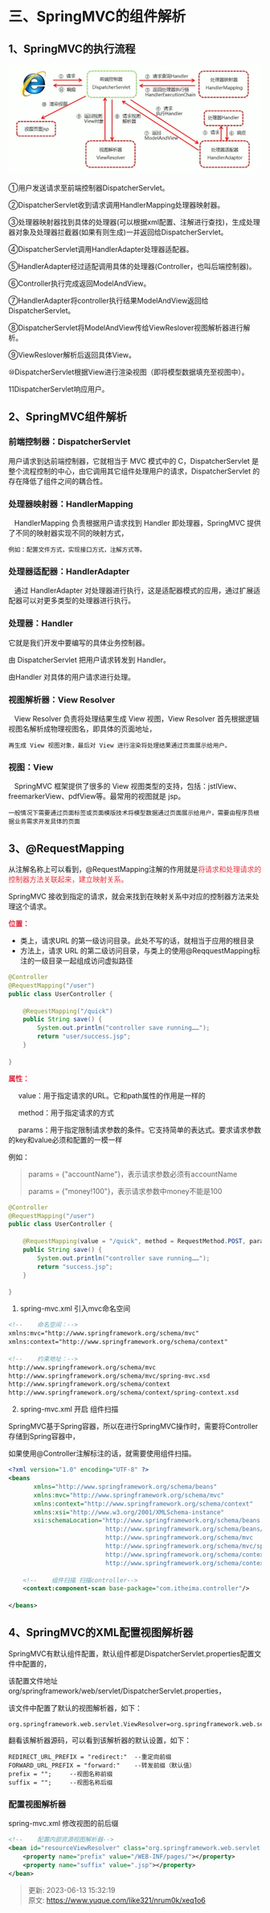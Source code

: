 # 三、SpringMVC的组件解析

## 1、SpringMVC的执行流程


![1660712153030-168b94b3-3524-4b00-a397-4eb82034022a.png](./img/oFBHfUFfftbn50QI/1660712153030-168b94b3-3524-4b00-a397-4eb82034022a-401798.png)



①用户发送请求至前端控制器DispatcherServlet。

②DispatcherServlet收到请求调用HandlerMapping处理器映射器。

③处理器映射器找到具体的处理器(可以根据xml配置、注解进行查找)，生成处理器对象及处理器拦截器(如果有则生成)一并返回给DispatcherServlet。

④DispatcherServlet调用HandlerAdapter处理器适配器。

⑤HandlerAdapter经过适配调用具体的处理器(Controller，也叫后端控制器)。

⑥Controller执行完成返回ModelAndView。

⑦HandlerAdapter将controller执行结果ModelAndView返回给DispatcherServlet。

⑧DispatcherServlet将ModelAndView传给ViewReslover视图解析器进行解析。

⑨ViewReslover解析后返回具体View。

⑩DispatcherServlet根据View进行渲染视图（即将模型数据填充至视图中）。

11DispatcherServlet响应用户。



## 2、SpringMVC组件解析


### 前端控制器：DispatcherServlet


用户请求到达前端控制器，它就相当于 MVC 模式中的 C，DispatcherServlet 是整个流程控制的中心，由它调用其它组件处理用户的请求，DispatcherServlet 的存在降低了组件之间的耦合性。



### 处理器映射器：HandlerMapping


    HandlerMapping 负责根据用户请求找到 Handler 即处理器，SpringMVC 提供了不同的映射器实现不同的映射方式，

	例如：配置文件方式，实现接口方式，注解方式等。



### 处理器适配器：HandlerAdapter


    通过 HandlerAdapter 对处理器进行执行，这是适配器模式的应用，通过扩展适配器可以对更多类型的处理器进行执行。



### 处理器：Handler


它就是我们开发中要编写的具体业务控制器。

由 DispatcherServlet 把用户请求转发到 Handler。

由Handler 对具体的用户请求进行处理。



### 视图解析器：View Resolver


    View Resolver 负责将处理结果生成 View 视图，View Resolver 首先根据逻辑视图名解析成物理视图名，即具体的页面地址，

	再生成 View 视图对象，最后对 View 进行渲染将处理结果通过页面展示给用户。



### 视图：View


    SpringMVC 框架提供了很多的 View 视图类型的支持，包括：jstlView、freemarkerView、pdfView等。最常用的视图就是 jsp。

	一般情况下需要通过页面标签或页面模版技术将模型数据通过页面展示给用户，需要由程序员根据业务需求开发具体的页面



## 3、@RequestMapping  


从注解名称上可以看到，@RequestMapping注解的作用就是<font style="color:#E8323C;">将请求和处理请求的控制器方法关联起来，建立映射关系。</font>



SpringMVC 接收到指定的请求，就会来找到在映射关系中对应的控制器方法来处理这个请求。



**<font style="color:#DF2A3F;">位置：</font>**

+ 类上，请求URL 的第一级访问目录。此处不写的话，就相当于应用的根目录
+ 方法上，请求 URL 的第二级访问目录，与类上的使用@ReqquestMapping标注的一级目录一起组成访问虚拟路径



```java
@Controller
@RequestMapping("/user")
public class UserController {

    @RequestMapping("/quick")
    public String save() {
        System.out.println("controller save running……");
        return "user/success.jsp";
    }

}
```



**<font style="color:#DF2A3F;">属性：</font>**

      value：用于指定请求的URL。它和path属性的作用是一样的

      method：用于指定请求的方式

      params：用于指定限制请求参数的条件。它支持简单的表达式。要求请求参数的key和value必须和配置的一模一样



例如：

> params = {"accountName"}，表示请求参数必须有accountName
>
> params = {"money!100"}，表示请求参数中money不能是100
>



```java
@Controller
@RequestMapping("/user")
public class UserController {

    @RequestMapping(value = "/quick", method = RequestMethod.POST, params = {"username"})
    public String save() {
        System.out.println("controller save running……");
        return "success.jsp";
    }

}
```



1. spring-mvc.xml 引入mvc命名空间



```xml
<!--    命名空间：-->
xmlns:mvc="http://www.springframework.org/schema/mvc" 
xmlns:context="http://www.springframework.org/schema/context"

<!--    约束地址：-->
http://www.springframework.org/schema/mvc 
http://www.springframework.org/schema/mvc/spring-mvc.xsd
http://www.springframework.org/schema/context
http://www.springframework.org/schema/context/spring-context.xsd
```



2. spring-mvc.xml 开启 组件扫描



SpringMVC基于Spring容器，所以在进行SpringMVC操作时，需要将Controller存储到Spring容器中，

如果使用@Controller注解标注的话，就需要使用组件扫描。

```xml
<?xml version="1.0" encoding="UTF-8" ?>
<beans 
       xmlns="http://www.springframework.org/schema/beans"
       xmlns:mvc="http://www.springframework.org/schema/mvc"
       xmlns:context="http://www.springframework.org/schema/context"
       xmlns:xsi="http://www.w3.org/2001/XMLSchema-instance"
       xsi:schemaLocation="http://www.springframework.org/schema/beans
                           http://www.springframework.org/schema/beans/spring-beans.xsd
                           http://www.springframework.org/schema/mvc
                           http://www.springframework.org/schema/mvc/spring-mvc.xsd
                           http://www.springframework.org/schema/context
                           http://www.springframework.org/schema/context/spring-context.xsd">
    
    <!--    组件扫描 扫描controller-->
    <context:component-scan base-package="com.itheima.controller"/>

</beans>
```



## 4、SpringMVC的XML配置视图解析器


SpringMVC有默认组件配置，默认组件都是DispatcherServlet.properties配置文件中配置的，



该配置文件地址org/springframework/web/servlet/DispatcherServlet.properties，

该文件中配置了默认的视图解析器，如下：

```properties
org.springframework.web.servlet.ViewResolver=org.springframework.web.servlet.view.InternalResourceViewResolver
```



翻看该解析器源码，可以看到该解析器的默认设置，如下：

```properties
REDIRECT_URL_PREFIX = "redirect:"  --重定向前缀
FORWARD_URL_PREFIX = "forward:"    --转发前缀（默认值）
prefix = "";     --视图名称前缀
suffix = "";     --视图名称后缀
```



### 配置视图解析器


spring-mvc.xml 修改视图的前后缀

```xml
<!--    配置内部资源视图解析器-->
<bean id="resourceViewResolver" class="org.springframework.web.servlet.view.InternalResourceViewResolver">
    <property name="prefix" value="/WEB-INF/pages/"></property>
    <property name="suffix" value=".jsp"></property>
</bean>
```





> 更新: 2023-06-13 15:32:19  
> 原文: <https://www.yuque.com/like321/nrum0k/xeq1o6>
